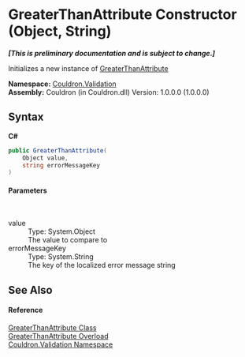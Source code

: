 # GreaterThanAttribute Constructor (Object, String)
 _**\[This is preliminary documentation and is subject to change.\]**_

Initializes a new instance of <a href="T_Couldron_Validation_GreaterThanAttribute">GreaterThanAttribute</a>

**Namespace:**&nbsp;<a href="N_Couldron_Validation">Couldron.Validation</a><br />**Assembly:**&nbsp;Couldron (in Couldron.dll) Version: 1.0.0.0 (1.0.0.0)

## Syntax

**C#**<br />
``` C#
public GreaterThanAttribute(
	Object value,
	string errorMessageKey
)
```


#### Parameters
&nbsp;<dl><dt>value</dt><dd>Type: System.Object<br />The value to compare to</dd><dt>errorMessageKey</dt><dd>Type: System.String<br />The key of the localized error message string</dd></dl>

## See Also


#### Reference
<a href="T_Couldron_Validation_GreaterThanAttribute">GreaterThanAttribute Class</a><br /><a href="Overload_Couldron_Validation_GreaterThanAttribute__ctor">GreaterThanAttribute Overload</a><br /><a href="N_Couldron_Validation">Couldron.Validation Namespace</a><br />